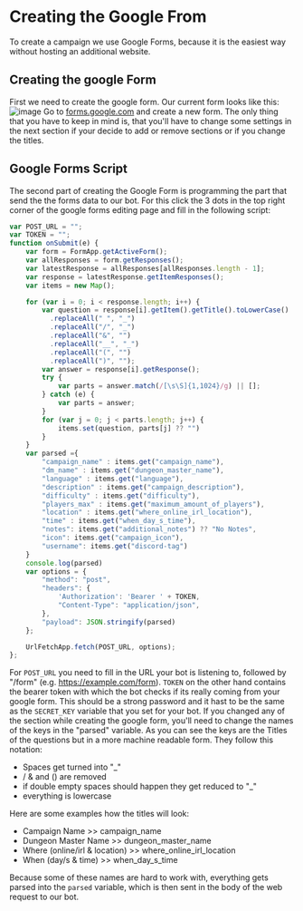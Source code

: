 # Creating the Google From

To create a campaign we use Google Forms, because it is the easiest way without hosting an additional website.

## Creating the google Form

First we need to create the google form. Our current form looks like this:
![image](https://cdn.discordapp.com/attachments/950686852325711882/952531731418857552/Screenshot_2022-03-13_at_12-39-38_New_Dungeons_and_Dragons_Campaign.png)
Go to [forms.google.com](https://forms.google.com) and create a new form. The only thing that you have to keep in mind is, that you'll have to change some settings in the next section if your decide to add or remove sections or if you change the titles.

## Google Forms Script

The second part of creating the Google Form is programming the part that send the the forms data to our bot. For this click the 3 dots in the top right corner of the google forms editing page and fill in the following script:

```javascript
var POST_URL = "";
var TOKEN = "";
function onSubmit(e) {
    var form = FormApp.getActiveForm();
    var allResponses = form.getResponses();
    var latestResponse = allResponses[allResponses.length - 1];
    var response = latestResponse.getItemResponses();
    var items = new Map();

    for (var i = 0; i < response.length; i++) {
        var question = response[i].getItem().getTitle().toLowerCase()
          .replaceAll(" ", "_")
          .replaceAll("/", "_")
          .replaceAll("&", "")
          .replaceAll("__", "_")
          .replaceAll("(", "")
          .replaceAll(")", "");
        var answer = response[i].getResponse();
        try {
            var parts = answer.match(/[\s\S]{1,1024}/g) || [];
        } catch (e) {
            var parts = answer;
        }
        for (var j = 0; j < parts.length; j++) {
            items.set(question, parts[j] ?? "")
        }
    }
    var parsed ={
        "campaign_name" : items.get("campaign_name"),
        "dm_name" : items.get("dungeon_master_name"),
        "language" : items.get("language"),
        "description" : items.get("campaign_description"),
        "difficulty" : items.get("difficulty"),
        "players_max" : items.get("maximum_amount_of_players"),
        "location" : items.get("where_online_irl_location"),
        "time" : items.get("when_day_s_time"),
        "notes": items.get("additional_notes") ?? "No Notes",
        "icon": items.get("campaign_icon"),
        "username": items.get("discord-tag")
    }
    console.log(parsed)
    var options = {
        "method": "post",
        "headers": {
            'Authorization': 'Bearer ' + TOKEN,
            "Content-Type": "application/json",
        },
        "payload": JSON.stringify(parsed)
    };

    UrlFetchApp.fetch(POST_URL, options);
};
```

For `POST_URL` you need to fill in the URL your bot is listening to, followed by "/form" (e.g. <https://example.com/form>). `TOKEN` on the other hand contains the bearer token with which the bot checks if its really coming from your google form. This should be a strong password and it hast to be the same as the `SECRET_KEY` variable that you set for your bot.
If you changed any of the section while creating the google form, you'll need to change the names of the keys in the "parsed" variable. As you can see the keys are the Titles of the questions but in a more machine readable form. They follow this notation:

- Spaces get turned into "_"
- / & and () are removed
- if double empty spaces should happen they get reduced to "_"
- everything is lowercase

Here are some examples how the titles will look:

- Campaign Name >> campaign_name
- Dungeon Master Name >> dungeon_master_name
- Where (online/irl & location) >> where_online_irl_location
- When (day/s & time) >> when_day_s_time

Because some of these names are hard to work with, everything gets parsed into the `parsed` variable, which is then sent in the body of the web request to our bot.
